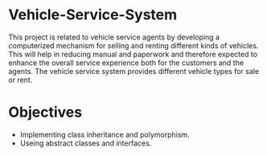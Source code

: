 # Vehicle-Service-System
This project is related to vehicle service agents by developing a computerized mechanism for selling and renting different kinds of vehicles. This will help in reducing manual and paperwork and therefore expected to enhance the overall service experience both for the customers and the agents. The vehicle service system provides different vehicle types for sale or rent.
# Objectives 
- Implementing class inheritance and polymorphism.
- Useing abstract classes and interfaces. 
